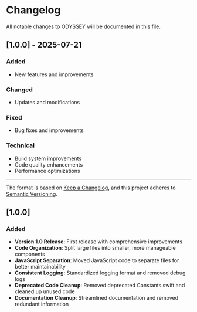 # Changelog

All notable changes to ODYSSEY will be documented in this file.
## [1.0.0] - 2025-07-21

### Added
- New features and improvements

### Changed
- Updates and modifications

### Fixed
- Bug fixes and improvements

### Technical
- Build system improvements
- Code quality enhancements
- Performance optimizations

---


The format is based on [Keep a Changelog](https://keepachangelog.com/en/1.0.0/),
and this project adheres to [Semantic Versioning](https://semver.org/spec/v2.0.0.html).

## [1.0.0]

### Added

- **Version 1.0 Release**: First release with comprehensive improvements
- **Code Organization**: Split large files into smaller, more manageable components
- **JavaScript Separation**: Moved JavaScript code to separate files for better maintainability
- **Consistent Logging**: Standardized logging format and removed debug logs
- **Deprecated Code Cleanup**: Removed deprecated Constants.swift and cleaned up unused code
- **Documentation Cleanup**: Streamlined documentation and removed redundant information
